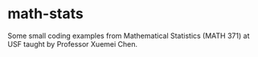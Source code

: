 # math-stats
Some small coding examples from Mathematical Statistics (MATH 371) at USF taught by Professor Xuemei Chen.
